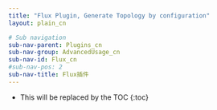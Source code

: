 ```yaml
---
title: "Flux Plugin, Generate Topology by configuration"
layout: plain_cn

# Sub navigation
sub-nav-parent: Plugins_cn
sub-nav-group: AdvancedUsage_cn
sub-nav-id: Flux_cn
#sub-nav-pos: 2
sub-nav-title: Flux插件
---
```


* This will be replaced by the TOC
{:toc}
